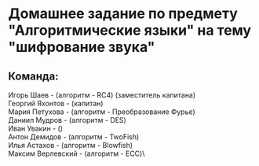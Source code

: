 # Домашнее задание по предмету "Алгоритмические языки" на тему "шифрование звука"
## Команда:
Игорь Шаев - (алгоритм - RC4) (заместитель капитана)\
Георгий Яхонтов - (капитан)\
Мария Петухова - (алгоритм - Преобразование Фурье)\
Даниил Мудров - (алгоритм - DES)\
Иван Увакин - ()\
Антон Демидов - (алгоритм - TwoFish)\
Илья Астахов - (алгоритм - Blowfish)\
Максим Верлевский - (алгоритм - ECC)\
